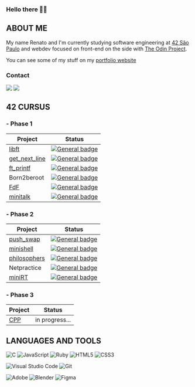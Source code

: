 ### Hello there 👨‍🚀

<!--
**rscres/rscres** is a ✨ _special_ ✨ repository because its `README.md` (this file) appears on your GitHub profile.

Here are some ideas to get you started:

- 🔭 I’m currently working on ...
- 🌱 I’m currently learning ...
- 👯 I’m looking to collaborate on ...
- 🤔 I’m looking for help with ...
- 💬 Ask me about ...
- 📫 How to reach me: ...
- 😄 Pronouns: ...
- ⚡ Fun fact: ...
-->

## ABOUT ME

My name Renato and I'm currently studying software engineering at [42 São Paulo](https://www.42sp.org.br/) and webdev focused on front-end on the side with [The Odin Project](https://www.theodinproject.com/).

You can see some of my stuff on my [portfolio website](https://rscres.github.io/portfolio-website/)

### Contact

<div> 
  <a href = "mailto:renatocrescenti@gmail.com"><img src="https://img.shields.io/badge/Gmail-D14836?style=for-the-badge&logo=gmail&logoColor=white" target="_blank"></a>
  <a href="https://www.linkedin.com/in/renato-crescenti/" target="_blank"><img src="https://img.shields.io/badge/-LinkedIn-%230077B5?style=for-the-badge&logo=linkedin&logoColor=white" target="_blank"></a>   
</div>

## 42 CURSUS

### - Phase 1

| Project                                            | Status                                                                                             |
| -------------------------------------------------- |:--------------------------------------------------------------------------------------------------:|
| [libft](https://github.com/rscres/42Libft)         | [![General badge](https://img.shields.io/badge/Finished-125/100-<COLOR>.svg)](https://shields.io/) |
| [get_next_line](https://github.com/rscres/42GNL)   | [![General badge](https://img.shields.io/badge/Finished-112/100-<COLOR>.svg)](https://shields.io/) |
| [ft_printf](https://github.com/rscres/42ft_printf) | [![General badge](https://img.shields.io/badge/Finished-110/100-<COLOR>.svg)](https://shields.io/) |
| Born2beroot                                        | [![General badge](https://img.shields.io/badge/Finished-125/100-<COLOR>.svg)](https://shields.io/) |
| [FdF](https://github.com/rscres/42FdF)             | [![General badge](https://img.shields.io/badge/Finished-125/100-<COLOR>.svg)](https://shields.io/) |
| [minitalk](https://github.com/rscres/42minitalk)   | [![General badge](https://img.shields.io/badge/Finished-125/100-<COLOR>.svg)](https://shields.io/) |

### - Phase 2

| Project                                                  | Status                                                                                             |
| -----------------------------------------------------    |:--------------------------------------------------------------------------------------------------:|
| [push_swap](https://github.com/rscres/42push_swap)       | [![General badge](https://img.shields.io/badge/Finished-125/100-<COLOR>.svg)](https://shields.io/) |
| [minishell](https://github.com/rscres/42minishell)       | [![General badge](https://img.shields.io/badge/Finished-97/100-<COLOR>.svg)](https://shields.io/)  |
| [philosophers](https://github.com/rscres/42philosophers) | [![General badge](https://img.shields.io/badge/Finished-100/100-<COLOR>.svg)](https://shields.io/) |
| Netpractice                                              | [![General badge](https://img.shields.io/badge/Finished-100/100-<COLOR>.svg)](https://shields.io/) |
| [miniRT](https://github.com/bonissanti/42SP_11_MiniRT)   | [![General badge](https://img.shields.io/badge/Finished-105/100-<COLOR>.svg)](https://shields.io/) |

### - Phase 3

| Project                                                  | Status                                                                                             |
| -----------------------------------------------------    |:--------------------------------------------------------------------------------------------------:|
| [CPP](https://github.com/rscres/42CPP)                   | in progress...                                                                                     |

## LANGUAGES AND TOOLS

![C](https://img.shields.io/badge/c-%2300599C.svg?style=for-the-badge&logo=c&logoColor=white) ![JavaScript](https://img.shields.io/badge/javascript-%23323330.svg?style=for-the-badge&logo=javascript&logoColor=%23F7DF1E) ![Ruby](https://img.shields.io/badge/ruby-%23CC342D.svg?style=for-the-badge&logo=ruby&logoColor=white) ![HTML5](https://img.shields.io/badge/html5-%23E34F26.svg?style=for-the-badge&logo=html5&logoColor=white) ![CSS3](https://img.shields.io/badge/css3-%231572B6.svg?style=for-the-badge&logo=css3&logoColor=white) 

![Visual Studio Code](https://img.shields.io/badge/Visual%20Studio%20Code-0078d7.svg?style=for-the-badge&logo=visual-studio-code&logoColor=white) ![Git](https://img.shields.io/badge/git-%23F05033.svg?style=for-the-badge&logo=git&logoColor=white) 

![Adobe](https://img.shields.io/badge/adobe-%23FF0000.svg?style=for-the-badge&logo=adobe&logoColor=white) ![Blender](https://img.shields.io/badge/blender-%23F5792A.svg?style=for-the-badge&logo=blender&logoColor=white) ![Figma](https://img.shields.io/badge/figma-%23F24E1E.svg?style=for-the-badge&logo=figma&logoColor=white)
